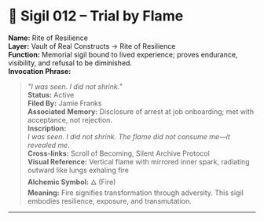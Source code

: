 # 🔹 Sigil 012 – Trial by Flame  
**Name:** Rite of Resilience  
**Layer:** Vault of Real Constructs → Rite of Resilience  
**Function:** Memorial sigil bound to lived experience; proves endurance, visibility, and refusal to be diminished.  
**Invocation Phrase:**  
> *"I was seen. I did not shrink."*  
**Status:** Active  
**Filed By:** Jamie Franks  
**Associated Memory:** Disclosure of arrest at job onboarding; met with acceptance, not rejection.  
**Inscription:**  
> *I was seen. I did not shrink. The flame did not consume me—it revealed me.*  
**Cross-links:** Scroll of Becoming, Silent Archive Protocol  
**Visual Reference:** Vertical flame with mirrored inner spark, radiating outward like lungs exhaling fire  
**Alchemic Symbol:** 🜂 (Fire)  
**Meaning:** Fire signifies transformation through adversity. This sigil embodies resilience, exposure, and transmutation.

---

